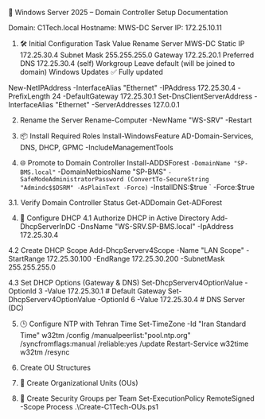 🧩 Windows Server 2025 – Domain Controller Setup Documentation

Domain: C1Tech.local
Hostname: MWS-DC
Server IP: 172.25.10.11
<!-- PowerShell  -->

1. 🛠️ Initial Configuration
Task	Value
Rename Server	MWS-DC
Static IP	172.25.30.4
Subnet Mask	255.255.255.0
Gateway	172.25.20.1
Preferred DNS	172.25.30.4 (self)
Workgroup	Leave default (will be joined to domain)
Windows Updates	✅ Fully updated

New-NetIPAddress -InterfaceAlias "Ethernet" -IPAddress 172.25.30.4 -PrefixLength 24 -DefaultGateway 172.25.30.1
Set-DnsClientServerAddress -InterfaceAlias "Ethernet" -ServerAddresses 127.0.0.1

2. Rename the Server
Rename-Computer -NewName "WS-SRV" -Restart

3. 📦 Install Required Roles
Install-WindowsFeature AD-Domain-Services, DNS, DHCP, GPMC -IncludeManagementTools

3. 🌐 Promote to Domain Controller
Install-ADDSForest `
  -DomainName "SP-BMS.local" `
  -DomainNetbiosName "SP-BMS" `
  -SafeModeAdministratorPassword (ConvertTo-SecureString "Admindc$$DSRM" -AsPlainText -Force) `
  -InstallDNS:$true `
  -Force:$true

3.1. Verify Domain Controller Status
Get-ADDomain
Get-ADForest

4. 📡 Configure DHCP
4.1 Authorize DHCP in Active Directory
Add-DhcpServerInDC -DnsName "WS-SRV.SP-BMS.local" -IpAddress 172.25.30.4

4.2 Create DHCP Scope
Add-DhcpServerv4Scope -Name "LAN Scope" -StartRange 172.25.30.100 -EndRange 172.25.30.200 -SubnetMask 255.255.255.0

4.3 Set DHCP Options (Gateway & DNS)
Set-DhcpServerv4OptionValue -OptionId 3 -Value 172.25.30.1       # Default Gateway
Set-DhcpServerv4OptionValue -OptionId 6 -Value 172.25.30.4      # DNS Server (DC)


5. 🕒 Configure NTP with Tehran Time
Set-TimeZone -Id "Iran Standard Time"
w32tm /config /manualpeerlist:"pool.ntp.org" /syncfromflags:manual /reliable:yes /update
Restart-Service w32time
w32tm /resync

6. Create OU Structures
7. 🧱 Create Organizational Units (OUs)
8. 👥 Create Security Groups per Team
Set-ExecutionPolicy RemoteSigned -Scope Process
.\Create-C1Tech-OUs.ps1
